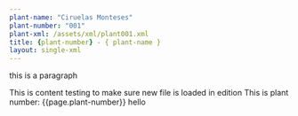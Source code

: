 ```yaml
---
plant-name: "Ciruelas Monteses"
plant-number: "001"
plant-xml: /assets/xml/plant001.xml
title: {plant-number} - { plant-name }
layout: single-xml
---
```


this is a paragraph

<!-- This is a page
<script>
      var CETEIcean = new CETEI();
      CETEIcean.getHTML5('/assets/xml/plant001.xml', function(data) {
        document.getElementById("TEI").innerHTML = "";
        document.getElementById("TEI").appendChild(data);
        CETEIcean.addStyle(document, data);
      });</script>

<div id="TEI"></div> -->

This is content testing to make sure new file is loaded in edition
This is plant number: {{page.plant-number}} hello
